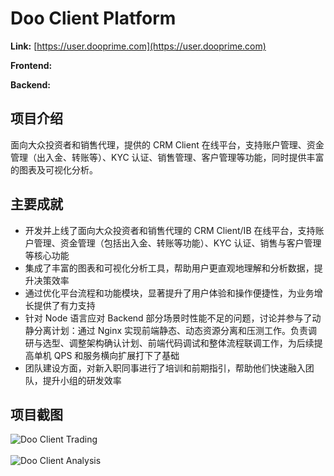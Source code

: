 # Doo Client Platform

**Link:** [https://user.dooprime.com](https://user.dooprime.com)

**Frontend:**
[<Badge type="tip" text="TypeScript" />](https://www.typescriptlang.org)
[<Badge type="tip" text="Next" />](https://nextjs.org)
[<Badge type="tip" text="React" />](https://react.dev)
[<Badge type="tip" text="Redux" />](https://redux.js.org)
[<Badge type="tip" text="Tailwind CSS" />](https://tailwindcss.com)
[<Badge type="tip" text="Emotion" />](https://emotion.sh)
[<Badge type="tip" text="Ant Design" />](https://ant.design)
[<Badge type="tip" text="MUI" />](https://mui.com)
[<Badge type="tip" text="Swiper" />](https://swiperjs.com)
[<Badge type="tip" text="High Charts" />](https://www.highcharts.com)

**Backend:**
[<Badge type="tip" text="Node" />](https://nodejs.org)
[<Badge type="tip" text="Koa" />](https://koajs.com)
[<Badge type="tip" text="Redis" />](https://redis.io)
[<Badge type="tip" text="MySQL" />](https://www.mysql.com)
[<Badge type="tip" text="Nacos" />](https://nacos.io)

## 项目介绍

面向大众投资者和销售代理，提供的 CRM Client 在线平台，支持账户管理、资金管理（出入金、转账等）、KYC 认证、销售管理、客户管理等功能，同时提供丰富的图表及可视化分析。

## 主要成就

- 开发并上线了面向大众投资者和销售代理的 CRM Client/IB 在线平台，支持账户管理、资金管理（包括出入金、转账等功能）、KYC 认证、销售与客户管理等核心功能
- 集成了丰富的图表和可视化分析工具，帮助用户更直观地理解和分析数据，提升决策效率
- 通过优化平台流程和功能模块，显著提升了用户体验和操作便捷性，为业务增长提供了有力支持
- 针对 Node 语言应对 Backend 部分场景时性能不足的问题，讨论并参与了动静分离计划：通过 Nginx 实现前端静态、动态资源分离和压测工作。负责调研与选型、调整架构确认计划、前端代码调试和整体流程联调工作，为后续提高单机 QPS 和服务横向扩展打下了基础
- 团队建设方面，对新入职同事进行了培训和前期指引，帮助他们快速融入团队，提升小组的研发效率

## 项目截图

![Doo Client Trading](/projects/doo-prime/client-trading.png)
<br />
<br />
![Doo Client Analysis](/projects/doo-prime/client-analysis.png)
